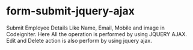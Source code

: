 # form-submit-jquery-ajax
Submit Employee Details Like Name, Email, Mobile and image in Codeigniter. Here All the operation is performed by using JQUERY AJAX. Edit and Delete action is also perform by using jquery ajax.
